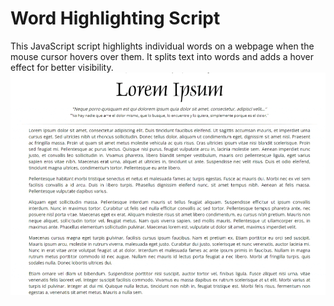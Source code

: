 
# Word Highlighting Script

This JavaScript script highlights individual words on a webpage when the mouse cursor hovers over them. It splits text into words and adds a hover effect for better visibility.
![demo gif](https://github.com/daniviro/text-highlighter/blob/main/highlight.gif)
